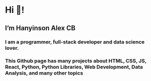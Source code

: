 #  Hi 👋! 
## I’m Hanyinson Alex CB
### I am a programmer, full-stack developer and data science lover.
### This Github page has many projects about HTML, CSS, JS, React, Python, Python Libraries, Web Development, Data Analysis, and many other topics
